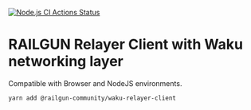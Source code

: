 [![Node.js CI Actions Status](https://github.com/Railgun-Community/waku-relayer-client/actions/workflows/test.yml/badge.svg?branch=main)](https://github.com/Railgun-Community/waku-relayer-client/actions)

# RAILGUN Relayer Client with Waku networking layer

Compatible with Browser and NodeJS environments.

`yarn add @railgun-community/waku-relayer-client`
